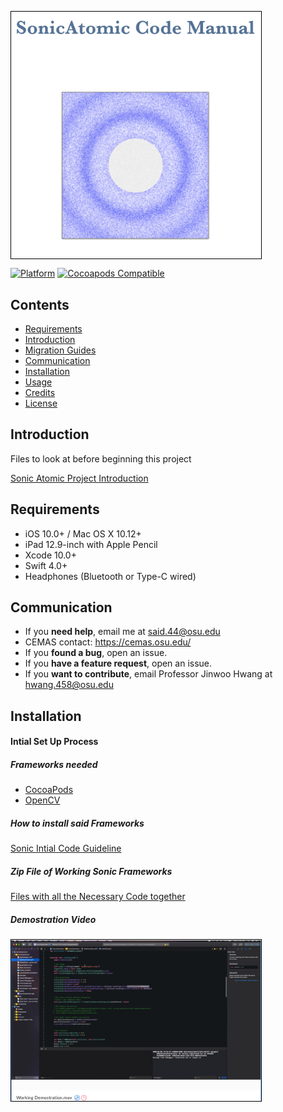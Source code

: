 
<kbd><img src="https://raw.githubusercontent.com/AbdullahMSaid/SonicExperiment-Works/master/Photos%20for%20Sonic%20Project/Screen%20Shot%202020-05-06%20at%2011.24.18%20PM.png" alt="" width="400" style="border: 1px solid black" align="center"/><kbd>


[![Platform](https://img.shields.io/cocoapods/p/SnapKit.svg?style=flat)](https://github.com/SnapKit/SnapKit)
[![Cocoapods Compatible](https://img.shields.io/cocoapods/v/SnapKit.svg)](https://cocoapods.org/pods/SnapKit)



## Contents

- [Requirements](#requirements)
- [Introduction](#Introduction)
- [Migration Guides](#migration-guides)
- [Communication](#communication)
- [Installation](#installation)
- [Usage](#usage)
- [Credits](#credits)
- [License](#license)

## Introduction

Files to look at before beginning this project 

[Sonic Atomic Project Introduction](https://github.com/AbdullahMSaid/SonicExperiment-Works/blob/master/SonicAtomicPresentation.key)

## Requirements

- iOS 10.0+ / Mac OS X 10.12+ 
- iPad 12.9-inch with Apple Pencil
- Xcode 10.0+
- Swift 4.0+
- Headphones (Bluetooth or Type-C wired)

## Communication

- If you **need help**, email me at said.44@osu.edu 
- CEMAS contact: https://cemas.osu.edu/
- If you **found a bug**, open an issue.
- If you **have a feature request**, open an issue.
- If you **want to contribute**, email Professor Jinwoo Hwang at hwang.458@osu.edu


## Installation

#### Intial Set Up Process 

##### Frameworks needed 

 + [CocoaPods](http://cocoapods.org) 
 + [OpenCV](https://sourceforge.net/projects/opencvlibrary/files/4.3.0/opencv-4.3.0-ios-framework.zip/download)

##### How to install said Frameworks

[Sonic Intial Code Guideline](https://github.com/AbdullahMSaid/SonicExperiment-Works/blob/master/SonicAtomic%20Code%20Guide.pdf)

##### Zip File of Working Sonic Frameworks 

[Files with all the Necessary Code together](https://osu.box.com/s/7w6yjrapfp2idhzv91hc5kgf70u6rzqw)

##### Demostration Video 

[<img src="https://raw.githubusercontent.com/AbdullahMSaid/SonicExperiment-Works/master/Photos%20for%20Sonic%20Project/Screen%20Shot%202020-05-07%20at%201.14.28%20AM.png" alt="" width="400" style="border: 1px solid black"/>](https://osu.box.com/s/00ff4juow6cxpxsi79ylgomaij7kp23b)



